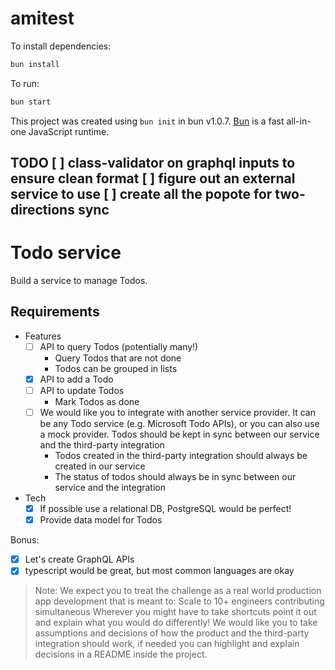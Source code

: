 # amitest

To install dependencies:

```bash
bun install
```

To run:

```bash
bun start
```

This project was created using `bun init` in bun v1.0.7. [Bun](https://bun.sh) is a fast all-in-one JavaScript runtime.

TODO
[ ] class-validator on graphql inputs to ensure clean format
[ ] figure out an external service to use
[ ] create all the popote for two-directions sync
-------------------------

# Todo service

Build a service to manage Todos.

## Requirements

- Features
    - [ ] API to query Todos (potentially many!)
        - Query Todos that are not done
        - Todos can be grouped in lists
    - [x] API to add a Todo
    - [ ] API to update Todos
        - Mark Todos as done
    - [ ] We would like you to integrate with another service provider. It can be any Todo service (e.g. Microsoft Todo APIs), or you can also use a mock provider. Todos should be kept in sync between our service and the third-party integration
        - Todos created in the third-party integration should always be created in our service
        - The status of todos should always be in sync between our service and the integration

- Tech
    - [x] If possible use a relational DB, PostgreSQL would be perfect!
    - [x] Provide data model for Todos

Bonus:
- [x] Let's create GraphQL APIs
- [x] typescript would be great, but most common languages are okay

> Note: We expect you to treat the challenge as a real world production app development that is meant to:
Scale to 10+ engineers contributing simultaneous
> Wherever you might have to take shortcuts point it out and explain what you would do differently!
> We would like you to take assumptions and decisions of how the product and the third-party integration should work, if needed you can highlight and explain decisions in a README inside the project.
